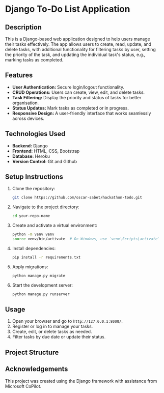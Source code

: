# Django To-Do List Application

## Description
This is a Django-based web application designed to help users manage their tasks effectively. The app allows users to create, read, update, and delete tasks, with additional functionality for filtering tasks by user, setting the priority of the task, and updating the individual task's status, e.g., marking tasks as completed.

## Features
- **User Authentication:** Secure login/logout functionality.
- **CRUD Operations:** Users can create, view, edit, and delete tasks.
- **Task Filtering:** Display the priority and status of tasks for better organisation.
- **Status Updates:** Mark tasks as completed or in progress.
- **Responsive Design:** A user-friendly interface that works seamlessly across devices.

## Technologies Used
- **Backend:** Django
- **Frontend:** HTML, CSS, Bootstrap
- **Database:** Heroku
- **Version Control:** Git and Github

## Setup Instructions
1. Clone the repository:
    ```bash
    git clone https://github.com/oscar-sabet/hackathon-todo.git
    ```
2. Navigate to the project directory:
    ```bash
    cd your-repo-name
    ```
3. Create and activate a virtual environment:
    ```bash
    python -m venv venv
    source venv/bin/activate  # On Windows, use `venv\Scripts\activate`
    ```
4. Install dependencies:
    ```bash
    pip install -r requirements.txt
    ```
5. Apply migrations:
    ```bash
    python manage.py migrate
    ```
6. Start the development server:
    ```bash
    python manage.py runserver
    ```

## Usage
1. Open your browser and go to `http://127.0.0.1:8000/`.
2. Register or log in to manage your tasks.
3. Create, edit, or delete tasks as needed.
4. Filter tasks by due date or update their status.

## Project Structure

## Acknowledgements
This project was created using the Django framework with assistance from Microsoft CoPilot.  
